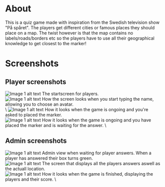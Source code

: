 # About

This is a quiz game made with inspiration from the Swedish television show "På spåret". The players get different cities or famous places they should place on a map. The twist however is that the map contains no labels/roads/borders etc so the players have to use all their geographical knowledge to get closest to the marker!

# Screenshots

## Player screenshots

![Image 1 alt text](./screenshots/StartScreen.png)
The startscreen for players. \
![Image 1 alt text](./screenshots/ChooseNameAvatar.png)
How the screen looks when you start typing the name, allowing you to choose an avatar. \
 \ ![Image 1 alt text](./screenshots/PlaceMarker.png) 
How it looks when the game is ongoing and you're asked to placed the marker. \
![Image 1 alt text](./screenshots/WaitingForQuestion.png)
How it looks when the game is ongoing and you have placed the marker and is waiting for the answer. \

## Admin screenshots

![Image 1 alt text](./screenshots/WaitingForAnswers.png)
Admin view when waiting for player answers. When a player has answered their box turns green. \
![Image 1 alt text](./screenshots/ViewAnswers.png)
The screen that displays all the players answers aswell as the actuall location. \
![Image 1 alt text](./screenshots/FinalScore.png)
How it looks when the game is finished, displaying the players and their score. \

